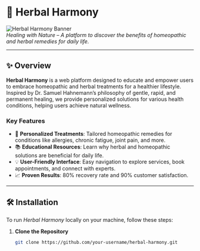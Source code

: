 # 🌿 Herbal Harmony

![Herbal Harmony Banner](https://github.com/PranayChowdhury00/Herbal_Harmony/blob/main/herbal-harmony.vercel.app_.png?raw=true)  
*Healing with Nature – A platform to discover the benefits of homeopathic and herbal remedies for daily life.*

---

## ✨ Overview

**Herbal Harmony** is a web platform designed to educate and empower users to embrace homeopathic and herbal treatments for a healthier lifestyle. Inspired by Dr. Samuel Hahnemann’s philosophy of gentle, rapid, and permanent healing, we provide personalized solutions for various health conditions, helping users achieve natural wellness.

### Key Features
- 🌱 **Personalized Treatments**: Tailored homeopathic remedies for conditions like allergies, chronic fatigue, joint pain, and more.
- 📚 **Educational Resources**: Learn why herbal and homeopathic solutions are beneficial for daily life.
- 💡 **User-Friendly Interface**: Easy navigation to explore services, book appointments, and connect with experts.
- 📈 **Proven Results**: 80% recovery rate and 90% customer satisfaction.

---

## 🛠️ Installation

To run *Herbal Harmony* locally on your machine, follow these steps:

1. **Clone the Repository**  
   ```bash
   git clone https://github.com/your-username/herbal-harmony.git
